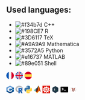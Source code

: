 ## Used languages:

* ![#f34b7d](https://via.placeholder.com/15/f03c15/000000?text=+) C++
* ![#198CE7](https://via.placeholder.com/15/198CE7/000000?text=+) R
* ![#3D6117](https://via.placeholder.com/15/3D6117/000000?text=+) TeX
* ![#A9A9A9](https://via.placeholder.com/15/A9A9A9/000000?text=+) Mathematica
* ![#3572A5](https://via.placeholder.com/15/3572A5/000000?text=+) Python
* ![#e16737](https://via.placeholder.com/15/e16737/000000?text=+) MATLAB
* ![#89e051](https://via.placeholder.com/15/89e051/000000?text=+) Shell

<img src="icons/france.png" width="20" height="20"> <img src="icons/united-kingdom.png" width="20" height="20"> <img src="icons/spain.png" width="20" height="20">

<img src="icons/cpp.png" width="20" height="20"> <img src="icons/r.png" width="20" height="20"> <img src="icons/python.png" width="20" height="20"> <img src="icons/matlab.png" width="20" height="20"> <img src="icons/mathematica.png" width="20" height="20"> <img src="icons/bash.png" width="20" height="20"> <img src="icons/shell.png" width="20" height="20"> <img src="icons/tex.png" width="20" height="20">